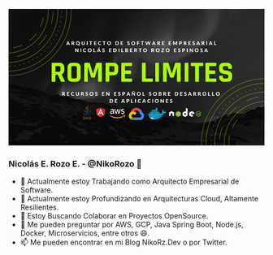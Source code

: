 ![banner](Banner.png)
### Nicolás E. Rozo E. - @NikoRozo 👋

- 🔭 Actualmente estoy Trabajando como Arquitecto Empresarial de Software.
- 🌱 Actualmente estoy Profundizando en Arquitecturas Cloud, Altamente Resilientes.
- 👯 Estoy Buscando Colaborar en Proyectos OpenSource.
- 💬 Me pueden preguntar por AWS, GCP, Java Spring Boot, Node.js, Docker, Microservicios, entre otros 😄.
- 📫 Me pueden encontrar en mi Blog NikoRz.Dev o por Twitter.
<!--
**NikoRozo/NikoRozo** is a ✨ _special_ ✨ repository because its `README.md` (this file) appears on your GitHub profile.

Here are some ideas to get you started:

- 🔭 I’m currently working on ...
- 🌱 I’m currently learning ...
- 👯 I’m looking to collaborate on ...
- 🤔 I’m looking for help with ...
- 💬 Ask me about ...
- 📫 How to reach me: ...
- 😄 Pronouns: ...
- ⚡ Fun fact: ...
-->
